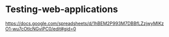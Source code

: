 # Testing-web-applications
https://docs.google.com/spreadsheets/d/1hBEM2P993M7DBBfLZzjwyMIKzO1-wu7cOtlcNGviPC0/edit#gid=0

